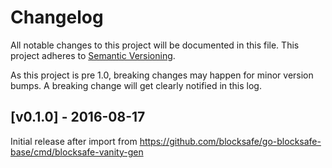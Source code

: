 # Changelog

All notable changes to this project will be documented in this
file.  This project adheres to [Semantic Versioning](http://semver.org/).

As this project is pre 1.0, breaking changes may happen for minor version
bumps.  A breaking change will get clearly notified in this log.

## [v0.1.0] - 2016-08-17

Initial release after import from https://github.com/blocksafe/go-blocksafe-base/cmd/blocksafe-vanity-gen

[Unreleased]: https://github.com/blocksafe/go/compare/blocksafe-vanity-gen-v0.1.0...master
